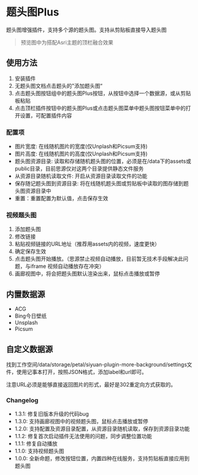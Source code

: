 # 题头图Plus

题头图增强插件，支持多个源的题头图。支持从剪贴板直接导入题头图

> 预览图中为搭配Asri主题的顶栏融合效果

## 使用方法

1. 安装插件
2. 无题头图文档点击题头的"添加题头图“
3. 点击题头图按钮组中的题头图Plus按钮，从按钮中选择一个数据源，或从剪贴板粘贴
4. 点击顶栏插件按钮中的题头图Plus或点击题头图菜单中题头图按钮菜单中的打开设置，可配置插件内容

### 配置项

- 图片宽度: 在线随机图片的宽度(仅Unplash和Picsum支持)
- 图片高度: 在线随机图片的高度(仅Unplash和Picsum支持)
- 题头图资源目录: 读取和存储随机题头图的位置，必须是在/data下的assets或public目录，目前思源仅对这两个目录提供静态文件服务
- 从资源目录随机读取文件: 开启从资源目录读取文件的功能
- 保存随记题头图到资源目录: 将在线随机题头图或剪贴板中读取的图存储到题头图资源目录中
- 重置：重置配置为默认值，点击保存生效


### 视频题头图

1. 添加题头图
2. 修改链接
3. 粘贴视频链接的URL地址（推荐用assets内的视频，速度更快）
4. 确定保存生效
5. 点击题头图开始播放。（思源禁止视频自动播放，目前暂无技术手段解决此问题，与iframe 视频自动播放存在冲突）
6. 画廊视图中，将会把题头图默认渲染出来，鼠标点击播放或暂停

## 内置数据源

- ACG
- Bing今日壁纸
- Unsplash
- Picsum

## 自定义数据源

找到工作空间/data/storage/petal/siyuan-plugin-more-background/settings文件，使用记事本打开，按照JSON格式，添加label和url即可。

注意URL必须是能够直接返回图片的形式，最好是302重定向方式获取的。

### Changelog

- 1.3.1: 修复旧版本升级的代码bug
- 1.3.0: 支持画廊视图中的视频题头图，鼠标点击播放或暂停
- 1.2.0: 支持配置及资源目录配置，从资源目录随机读取，保存到资源目录功能
- 1.1.2: 修复首次启动插件无法使用的问题，同步调整位置功能
- 1.1.1: 修复自动播放
- 1.1.0: 支持视频题头图
- 1.0.0: 全新命题，修改按钮位置，内置四种在线服务，支持剪贴板直接应用到题头图